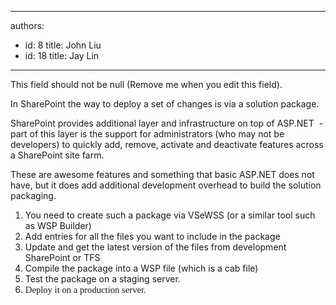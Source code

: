 

---
authors:
  - id: 8
    title: John Liu
  - id: 18
    title: Jay Lin
---




<span class='intro'> This field should not be null (Remove me when you edit this field). </span>

<p class="MsoNormal">In SharePoint the way to deploy a set of changes is via a solution package.</p>
<p class="MsoNormal">SharePoint provides additional layer and infrastructure on top of ASP.NET&#160; - part of this layer is the support for administrators (who may not be developers) to quickly add, remove, activate and deactivate features across a SharePoint site farm.</p>
<p class="MsoNormal">These are awesome features and something that basic ASP.NET does not have, but it does add additional development overhead to build the solution packaging.</p>
<ol>
<li>You need to create such a package via VSeWSS (or a similar tool such as WSP Builder)</li>
<li>Add entries for all the files you want to include in the package</li>
<li>Update and get the latest version of the files from development SharePoint or TFS </li>
<li>Compile the package into a WSP file (which is a cab file)</li>
<li>Test the package on a staging server.</li>
<li><span style="font-family&#58;'calibri', 'sans-serif';font-size&#58;11pt;">Deploy it on a production server.</span></li></ol>


